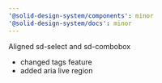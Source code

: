 ```yaml
---
'@solid-design-system/components': minor
'@solid-design-system/docs': minor
---
```


Aligned sd-select and sd-combobox

- changed tags feature
- added aria live region
